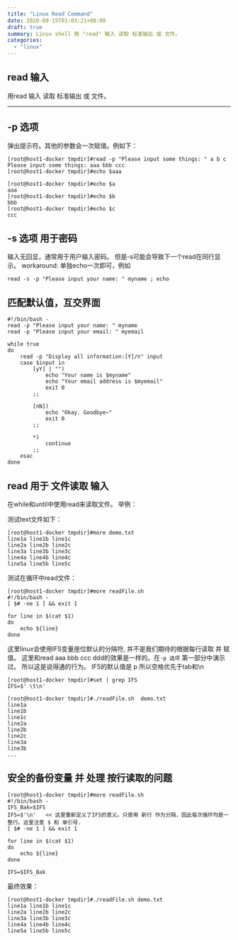 ```yaml
---
title: "Linux Read Command"
date: 2020-09-15T01:03:21+08:00
draft: true
summary: Linux shell 用 "read" 输入 读取 标准输出 或 文件。
categories:
  - "linux"
---
```


## read 输入
用read 输入 读取 标准输出 或 文件。

---

## -p 选项
弹出提示符。其他的参数会一次赋值。例如下：

```
[root@host1-docker tmpdir]#read -p "Please input some things: " a b c
Please input some things: aaa bbb ccc
[root@host1-docker tmpdir]#echo $aaa

[root@host1-docker tmpdir]#echo $a
aaa
[root@host1-docker tmpdir]#echo $b
bbb
[root@host1-docker tmpdir]#echo $c
ccc
```
## -s 选项  用于密码
输入无回显，通常用于用户输入密码。
但是-s可能会导致下一个read在同行显示。
workaround:
单独echo一次即可，例如
```
read -s -p "Please input your name: " myname ; echo
```

## 匹配默认值，互交界面
```
#!/bin/bash -
read -p "Please input your name: " myname
read -p "Please input your email: " myemail

while true
do
	read -p "Display all information:[Y]/n" input
	case $input in
		[yY] | "")
			echo "Your name is $myname"
			echo "Your email address is $myemail"
			exit 0
		;;

		[nN])
			echo "Okay. Goodbye~"
			exit 0
		;;

		*)
			continue
		;;
	esac
done
```


## read 用于 文件读取 输入
在while和until中使用read来读取文件。
举例：

测试text文件如下：
```
[root@host1-docker tmpdir]#more demo.txt 
line1a line1b line1c
line2a line2b line2c
line3a line3b line3c
line4a line4b line4c
line5a line5b line5c
```

测试在循环中read文件：
```
[root@host1-docker tmpdir]#more readFile.sh 
#!/bin/bash -
[ $# -ne 1 ] && exit 1

for line in $(cat $1)
do
	echo ${line}
done 
```

这里linux会使用IFS变量座位默认的分隔符, 并不是我们期待的根据每行读取 并 赋值。
这里和read aaa bbb ccc ddd的效果是一样的。在`-p 选项` 第一部分中演示过。
所以这是说得通的行为。
IFS的默认值是  p 所以空格优先于tab和\n

```
[root@host1-docker tmpdir]#set | grep IFS
IFS=$' \t\n'
```
```
[root@host1-docker tmpdir]#./readFile.sh  demo.txt
line1a
line1b
line1c
line2a
line2b
line2c
line3a
line3b
...
```

## 安全的备份变量 并 处理 按行读取的问题
```
[root@host1-docker tmpdir]#more readFile.sh 
#!/bin/bash -
IFS_Bak=$IFS
IFS=$'\n'   << 这里重新定义了IFS的意义。只使用 新行 作为分隔，因此每次循环均是一整行。这里注意 $ 和 单引号.
[ $# -ne 1 ] && exit 1

for line in $(cat $1)
do
	echo ${line}
done 

IFS=$IFS_Bak
```
最终效果：
```
[root@host1-docker tmpdir]#./readFile.sh demo.txt 
line1a line1b line1c
line2a line2b line2c
line3a line3b line3c
line4a line4b line4c
line5a line5b line5c
```
